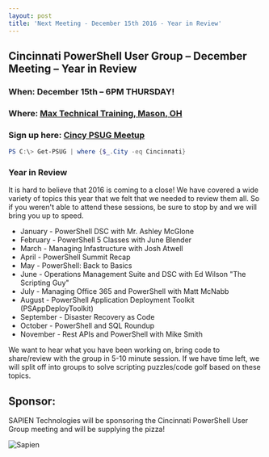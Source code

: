 ```yaml
---
layout: post
title: 'Next Meeting - December 15th 2016 - Year in Review'
---
```


## Cincinnati PowerShell User Group – December Meeting – Year in Review

### When: December 15th – 6PM **THURSDAY!**

### Where: [Max Technical Training, Mason, OH](https://goo.gl/maps/ijBGbvJQR3B2)

### Sign up here: [Cincy PSUG Meetup](http://www.meetup.com/TechLife-Cincinnati/events/236025105/)

```powershell 
PS C:\> Get-PSUG | where {$_.City -eq Cincinnati}
```

### **Year in Review**

It is hard to believe that 2016 is coming to a close! We have covered a wide variety of topics this year that we felt that we needed to review them all. So if you weren't able to attend these sessions, be sure to stop by and we will bring you up to speed. 
- January - PowerShell DSC with Mr. Ashley McGlone
- February - PowerShell 5 Classes with June Blender
- March - Managing Infastructure with Josh Atwell
- April - PowerShell Summit Recap
- May - PowerShell: Back to Basics 
- June - Operations Management Suite and DSC with Ed Wilson "The Scripting Guy"
- July - Managing Office 365 and PowerShell with Matt McNabb
- August - PowerShell Application Deployment Toolkit (PSAppDeployToolkit)
- September - Disaster Recovery as Code
- October - PowerShell and SQL Roundup
- November - Rest APIs and PowerShell with Mike Smith

We want to hear what you have been working on, bring code to share/review with the group in 5-10 minute session. If we have time left, we will split off into groups to solve scripting puzzles/code golf based on these topics.

## Sponsor:

SAPIEN Technologies will be sponsoring the Cincinnati PowerShell User Group meeting and will be supplying the pizza!

![Sapien](http://cincypowershell.org/img/sapien.jpeg)
